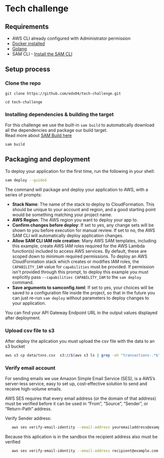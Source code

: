 # Tech challenge

## Requirements

* AWS CLI already configured with Administrator permission
* [Docker installed](https://www.docker.com/community-edition)
* [Golang](https://golang.org)
* SAM CLI - [Install the SAM CLI](https://docs.aws.amazon.com/serverless-application-model/latest/developerguide/serverless-sam-cli-install.html)

## Setup process

### Clone the repo

 
```shell
git clone https://github.com/edx04/tech-challenge.git

cd tech-challenge
```



### Installing dependencies & building the target 

For this challenge we use the built-in `sam build` to automatically download all the dependencies and package our build target.   
Read more about [SAM Build here](https://docs.aws.amazon.com/serverless-application-model/latest/developerguide/sam-cli-command-reference-sam-build.html) 

 
```shell
sam build
```

## Packaging and deployment


To deploy your application for the first time, run the following in your shell:

```bash
sam deploy --guided
```

The command will package and deploy your application to AWS, with a series of prompts:

* **Stack Name**: The name of the stack to deploy to CloudFormation. This should be unique to your account and region, and a good starting point would be something matching your project name.
* **AWS Region**: The AWS region you want to deploy your app to.
* **Confirm changes before deploy**: If set to yes, any change sets will be shown to you before execution for manual review. If set to no, the AWS SAM CLI will automatically deploy application changes.
* **Allow SAM CLI IAM role creation**: Many AWS SAM templates, including this example, create AWS IAM roles required for the AWS Lambda function(s) included to access AWS services. By default, these are scoped down to minimum required permissions. To deploy an AWS CloudFormation stack which creates or modifies IAM roles, the `CAPABILITY_IAM` value for `capabilities` must be provided. If permission isn't provided through this prompt, to deploy this example you must explicitly pass `--capabilities CAPABILITY_IAM` to the `sam deploy` command.
* **Save arguments to samconfig.toml**: If set to yes, your choices will be saved to a configuration file inside the project, so that in the future you can just re-run `sam deploy` without parameters to deploy changes to your application.

You can find your API Gateway Endpoint URL in the output values displayed after deployment.

### Upload csv file to s3

After deploy the aplication you must upload the csv file with the data to an s3 bucket

```bash
aws s3 cp data/txns.csv  s3://$(aws s3 ls | grep -oh "transactions-.*$")
```

### Verify email account

For sending emails we use Amazon Simple Email Service (SES), is a AWS’s server-less service, easy to set up, cost-effective solution to send and receive high-volume emails. 

AWS SES requires that every email address (or the domain of that address) must be verified before it can be used in “From”, “Source”, “Sender”, or “Return-Path” address.

Verify Sender address:

```bash
   aws ses verify-email-identity --email-address youremailaddress@example.com

```

Because this aplication is in the sandbox the recipient address also must be verified

```bash
   aws ses verify-email-identity --email-address recipient@example.com

```

